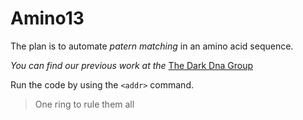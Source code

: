 # Amino13

The plan is to automate *patern matching* in an amino acid sequence.

_You can find our previous work at the_ [The Dark Dna Group](http://darkdna.gr)

Run the code by using the `<addr>` command.

> One ring to rule them all

